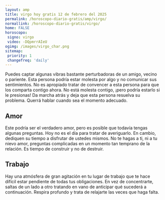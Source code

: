 ```yaml
---
layout: amp
title: virgo hoy gratis 12 de febrero del 2025 
permalink: /horoscopo-diario-gratis/amp/virgo/
normallink: /horoscopo-diario-gratis/virgo/
home: FALSE
horoscopo:
 signo: virgo
 video: -DQpmrrAIeU
ogimg: /images/virgo_char.png
sitemap:
 priority: 1
 changefreq: 'daily'
---
```



Puedes captar algunas vibras bastante perturbadoras de un amigo, vecino o pariente. Esta persona podría estar molesta por algo y no comunicar sus sentimientos. No es apropiado tratar de convencer a esta persona para que los comparta contigo ahora. No está molesta contigo, ¡pero podría estarlo si le presionas! Da marcha atrás y deja que esta persona resuelva su problema. Querrá hablar cuando sea el momento adecuado.

## Amor

Este podría ser el verdadero amor, pero es posible que todavía tengas algunas preguntas. Hoy no es el día para tratar de averiguarlo. En cambio, dediquen su tiempo a disfrutar de ustedes mismos. No te hagas a ti, ni a tu nievo amor, preguntas complicadas en un momento tan temprano de la relación. Es tiempo de construir y no de destruir.

## Trabajo

Hay una atmósfera de gran agitación en tu lugar de trabajo que te hace difícil estar pendiente de todas tus obligaciones. En vez de concentrarte, saltas de un lado a otro tratando en vano de anticipar qué sucederá a continuación. Respira profundo y trata de relajarte las veces que haga falta.